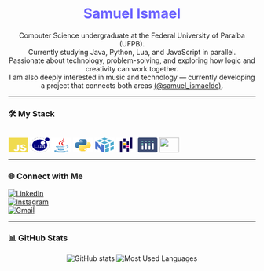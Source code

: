 <h1 align="center">
  <span style="color:#6C63FF">Samuel Ismael</span>
</h1>

<p align="center">
  Computer Science undergraduate at the Federal University of Paraíba (UFPB).<br>
  Currently studying Java, Python, Lua, and JavaScript in parallel.<br>
  Passionate about technology, problem-solving, and exploring how logic and creativity can work together.<br>
  I am also deeply interested in music and technology — currently developing a project that connects both areas  
  <a href="https://www.instagram.com/samuel_ismaeldc/">(@samuel_ismaeldc)</a>.
</p>

---

### 🛠 My Stack

<div style="display: inline_block"><br>
  <img align="center" height="30" width="40" src="https://raw.githubusercontent.com/devicons/devicon/master/icons/javascript/javascript-plain.svg">
  <img align="center" height="30" width="40" src="https://raw.githubusercontent.com/devicons/devicon/master/icons/lua/lua-original.svg">
  <img align="center" height="30" width="40" src="https://raw.githubusercontent.com/devicons/devicon/master/icons/java/java-original.svg">
  <img align="center" height="30" width="40" src="https://raw.githubusercontent.com/devicons/devicon/master/icons/python/python-original.svg">
  <img align="center" height="30" width="40" src="https://raw.githubusercontent.com/devicons/devicon/master/icons/numpy/numpy-original.svg">
  <img align="center" height="30" width="40" src="https://raw.githubusercontent.com/devicons/devicon/master/icons/pandas/pandas-original.svg">
  <img align="center" height="30" width="40" src="https://raw.githubusercontent.com/devicons/devicon/master/icons/plotly/plotly-original.svg">
  <img align="center" height="30" width="40" src="https://img.icons8.com/?size=512&id=13679&format=png"> <!-- Canvas -->
</div>

---

### 🌐 Connect with Me

[![LinkedIn](https://img.shields.io/badge/-LinkedIn-1A1B27?style=for-the-badge&logo=linkedin&logoColor=6C63FF)](https://www.linkedin.com/in/samuel-santos-01009734b)  
[![Instagram](https://img.shields.io/badge/-Instagram-1A1B27?style=for-the-badge&logo=instagram&logoColor=E1306C)](https://instagram.com/samuel_ismaeldc)  
[![Gmail](https://img.shields.io/badge/-Gmail-1A1B27?style=for-the-badge&logo=gmail&logoColor=EA4335)](mailto:samuelsidc28@gmail.com)

---

### 📊 GitHub Stats

<div align="center">
  <img src="https://github-readme-stats.vercel.app/api?username=SamSantosidc&hide_title=true&show_icons=true&count_private=true&hide=issues&bg_color=1A1B27&title_color=6C63FF&text_color=C9D1D9&icon_color=6C63FF&border_radius=8&border_color=6C63FF&line_height=24" alt="GitHub stats">

  <img src="https://github-readme-stats.vercel.app/api/top-langs/?username=SamSantosidc&layout=compact&langs_count=6&hide_title=true&hide=html,scss,less&bg_color=1A1B27&title_color=6C63FF&text_color=C9D1D9&border_radius=8&border_color=6C63FF" alt="Most Used Languages">
</div>
